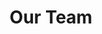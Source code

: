 ---
layout: profiles
permalink: /people/
title: Our Team
description: The talented team making VISTA a reality.
nav: true
nav_order: 7

profiles:
  # if you want to include more than one profile, just replicate the following block
  # and create one content file for each profile inside _pages/
  - align: left
    image: profiles/haoyu-li.jpg
    content: about_haoyu-li.md
    image_circular: false # crops the image to make it circular
    more_info: >

  - align: left
    image: profiles/yong-zhuang.jpg
    content: about_yong-zhuang.md
    image_circular: false # crops the image to make it circular
    more_info: >   

  - align: right
    image: profiles/patrick-waga.jpg
    content: about_patrick-waga.md
    image_circular: false # crops the image to make it circular
    more_info: >

  - align: right
    image: profiles/dileep-kalisetti.jpg
    content: about_dileep-kalisetti.md
    image_circular: false # crops the image to make it circular
    more_info: >   

  - align: right
    image: profiles/nishan-khanal.jpg
    content: about_nishan-khanal.md
    image_circular: false # crops the image to make it circular
    more_info: > 

  - align: right
    image: profiles/erick-anangwe.jpg
    content: about_erick-anangwe.md
    image_circular: false # crops the image to make it circular
    more_info: > 

  - align: right
    image: profiles/kyle-maitner.jpg
    content: about_kyle-maitner.md
    image_circular: false # crops the image to make it circular
    more_info: > 
---